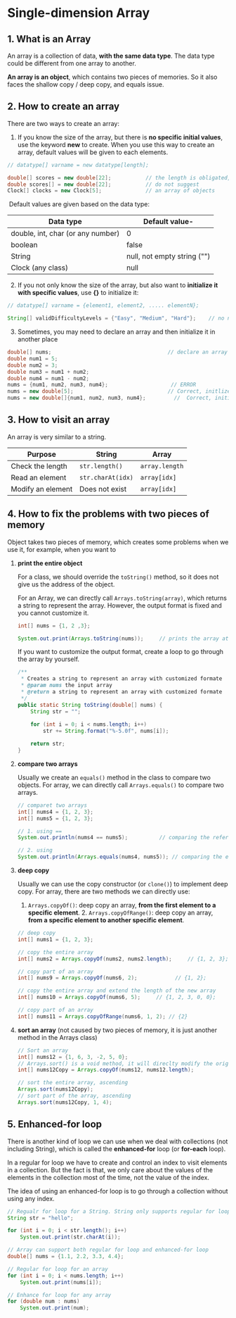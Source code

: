 # Single-dimension Array



## 1. What is an Array

An array is a collection of data, **with the same data type**. The data type could be different from one array to another.

**An array is an object**, which contains two pieces of memories. So it also faces the shallow copy / deep copy, and equals issue.

## 2. How to create an array

There are two ways to create an array:

1. If you know the size of the array, but there is **no specific initial values**, use the keyword **new** to create. When you use this way to create an array, default values will be given to each elements.

```java
// datatype[] varname = new datatype[length];

double[] scores = new double[22];			// the length is obligated, and CANNOT be changed.
double scores[] = new double[22];			// do not suggest
Clock[] clocks = new Clock[5];				// an array of objects
```

​	Default values are given based on the data type:

| Data type                         | Default value-              |
| --------------------------------- | --------------------------- |
| double, int, char (or any number) | 0                           |
| boolean                           | false                       |
| String                            | null, not empty string ("") |
| Clock (any class)                 | null                        |

2. If you not only know the size of the array, but also want to **initialize it with specific values**, use **{}** to initialize it:

```java
// datatype[] varname = {element1, element2, ..... elementN};

String[] validDifficultyLevels = {"Easy", "Medium", "Hard"};	// no need to give the length
```

3. Sometimes, you may need to declare an array and then initialize it in another place

```java
double[] nums;									   // declare an array
double num1 = 5;
double num2 = 3;
double num3 = num1 + num2;
double num4 = num1 - num2;
nums = {num1, num2, num3, num4};				    // ERROR
nums = new double[5];							   // Correct, initlize the array with default values
nums = new double[]{num1, num2, num3, num4};		 //  Correct, initialize the array with specific values
```

## 3. How to visit an array

An array is very similar to a string.

| Purpose           | String            | Array          |
| ----------------- | ----------------- | -------------- |
| Check the length  | `str.length()`    | `array.length` |
| Read an element   | `str.charAt(idx)` | `array[idx]`   |
| Modify an element | Does not exist    | `array[idx]`   |



## 4. How to fix the problems with two pieces of memory

Object takes two pieces of memory, which creates some problems when we use it, for example, when you want to

1. **print the entire object**

   For a class, we should override the `toString()` method, so it does not give us the address of the object.

   For an Array, we can directly call `Arrays.toString(array)`, which returns a string to represent the array. However, the output format is fixed and you cannot customize it.

   ```java
   int[] nums = {1, 2 ,3};
   
   System.out.print(Arrays.toString(nums));		// prints the array at once:     [1, 2, 3]
   ```

   

   If you want to customize the output format, create a loop to go through the array by yourself.

   ```java
   /**
    * Creates a string to represent an array with customized formate 
    * @param nums the input array
    * @return a string to represent an array with customized formate 
    */
   public static String toString(double[] nums) {
       String str = "";
       
       for (int i = 0; i < nums.length; i++)
           str += String.format("%-5.0f", nums[i]);
   
       return str;
   }
   ```

   

2. **compare two arrays**

   Usually we create an `equals()` method in the class to compare two objects. For array, we can directly call `Arrays.equals()` to compare two arrays.

   ```java
   // comparet two arrays
   int[] nums4 = {1, 2, 3};
   int[] nums5 = {1, 2, 3};
   
   // 1. using ==
   System.out.println(nums4 == nums5); 			// comparing the reference -> false
   
   // 2. using 
   System.out.println(Arrays.equals(nums4, nums5)); // comparing the elements -> true
   ```

   

3. **deep copy**

   Usually we can use the copy constructor (or `clone()`) to implement deep copy. For array, there are two methods we can directly use:

   	1. `Arrays.copyOf()`: deep copy an array, **from the first element to a specific element**. 
    	2. `Arrays.copyOfRange()`: deep copy an array, **from a specific element to another specific element**.

   ```java
   // deep copy
   int[] nums1 = {1, 2, 3};
   
   // copy the entire array
   int[] nums2 = Arrays.copyOf(nums2, nums2.length);     // {1, 2, 3};
   
   // copy part of an array
   int[] nums9 = Arrays.copyOf(nums6, 2);      		 // {1, 2};
   
   // copy the entire array and extend the length of the new array
   int[] nums10 = Arrays.copyOf(nums6, 5);     // {1, 2, 3, 0, 0};
   
   // copy part of an array 
   int[] nums11 = Arrays.copyOfRange(nums6, 1, 2); // {2}
   ```

4. **sort an array** (not caused by two pieces of memory, it is just another method in the Arrays class)

   ```java
   // Sort an array
   int[] nums12 = {1, 6, 3, -2, 5, 0};
   // Arrays.sort() is a void method, it will direclty modify the original array instead of create a new array. If you want to keep the original array without be changed, you should create a copy of the array manually before the sorting by yourself.
   int[] nums12Copy = Arrays.copyOf(nums12, nums12.length);
   
   // sort the entire array, ascending
   Arrays.sort(nums12Copy);            
   // sort part of the array, ascending
   Arrays.sort(nums12Copy, 1, 4);
   ```

   

## 5. Enhanced-for loop

There is another kind of loop we can use when we deal with collections (not including String), which is called the **enhanced-for** loop (or **for-each** loop).

In a regular for loop we have to create and control an index to visit elements in a collection. But the fact is that, we only care about the values of the elements in the collection most of the time, not the value of the index.

The idea of using an enhanced-for loop is to go through a collection without using any index.

```java
// Regualr for loop for a String. String only supports regular for loop
String str = "hello";

for (int i = 0; i < str.length(); i++)
    System.out.print(str.charAt(i));

// Array can support both regular for loop and enhanced-for loop
double[] nums = {1.1, 2.2, 3.3, 4.4};

// Regular for loop for an array
for (int i = 0; i < nums.length; i++)
    System.out.print(nums[i]);

// Enhance for loop for any array
for (double num : nums)
    System.out.print(num);
```









